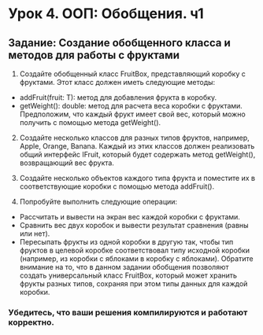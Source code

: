 # Урок 4. ООП: Обобщения. ч1

## Задание: Создание обобщенного класса и методов для работы с фруктами

1. Создайте обобщенный класс FruitBox<T>, представляющий коробку с фруктами. Этот класс должен иметь следующие методы:

* addFruit(fruit: T): метод для добавления фрукта в коробку.
* getWeight(): double: метод для расчета веса коробки с фруктами. Предположим, что каждый фрукт имеет свой вес, который
  можно получить с помощью метода getWeight().

2. Создайте несколько классов для разных типов фруктов, например, Apple, Orange, Banana. Каждый из этих классов должен
   реализовать общий интерфейс IFruit,
   который будет содержать метод getWeight(), возвращающий вес фрукта.

3. Создайте несколько объектов каждого типа фрукта и поместите их в соответствующие коробки с помощью метода addFruit().

4. Попробуйте выполнить следующие операции:

* Рассчитать и вывести на экран вес каждой коробки с фруктами.
* Сравнить вес двух коробок и вывести результат сравнения (равны или нет).
* Пересыпать фрукты из одной коробки в другую так, чтобы тип фруктов в целевой коробке соответствовал типу исходной
  коробки
  (например, из коробки с яблоками в коробку с яблоками).
  Обратите внимание на то, что в данном задании обобщения позволяют создать универсальный класс FruitBox,
  который может хранить фрукты разных типов, сохраняя при этом типы данных для каждой коробки.

### Убедитесь, что ваши решения компилируются и работают корректно.